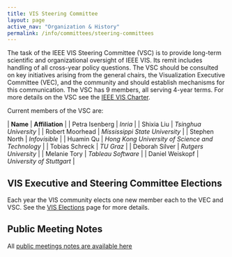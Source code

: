 ```yaml
---
title: VIS Steering Committee
layout: page
active_nav: "Organization & History"
permalink: /info/committees/steering-committees
---
```


The task of the IEEE VIS Steering Committee (VSC) is to provide long-term scientific and organizational oversight of IEEE VIS.  Its remit includes handling of all cross-year policy questions. The VSC should be consulted on key initiatives arising from the general chairs, the Visualization Executive Committee (VEC), and the community and should establish mechanisms for this communication. The VSC has 9 members, all serving 4-year terms. For more details on the VSC see the [IEEE VIS Charter](https://drive.google.com/file/d/1CzoEKf0CiHvybLsB44OcoD9OFiCTT210/view?usp=sharing).

Current members of the VSC are:

| **Name** | **Affiliation** |
| Petra Isenberg | *Inria* |
| Shixia Liu | *Tsinghua University* |
| Robert Moorhead | *Mississippi State University* |
| Stephen North | *Infovisible* |
| Huamin Qu | *Hong Kong University of Science and Technology* |
| Tobias Schreck | *TU Graz* |
| Deborah Silver | *Rutgers University* |
| Melanie Tory | *Tableau Software* |
| Daniel Weiskopf | *University of Stuttgart* |

## VIS Executive and Steering Committee Elections
Each year the VIS community elects one new member each to the VEC and VSC. 
See the [VIS Elections](/year/2021/info/elections) page for more details.

## Public Meeting Notes  
All [public meetings notes are available here](https://drive.google.com/drive/folders/1sgjPLu9JwmyjHzWhHSx82U_BdcODBSH1?usp=sharing)
